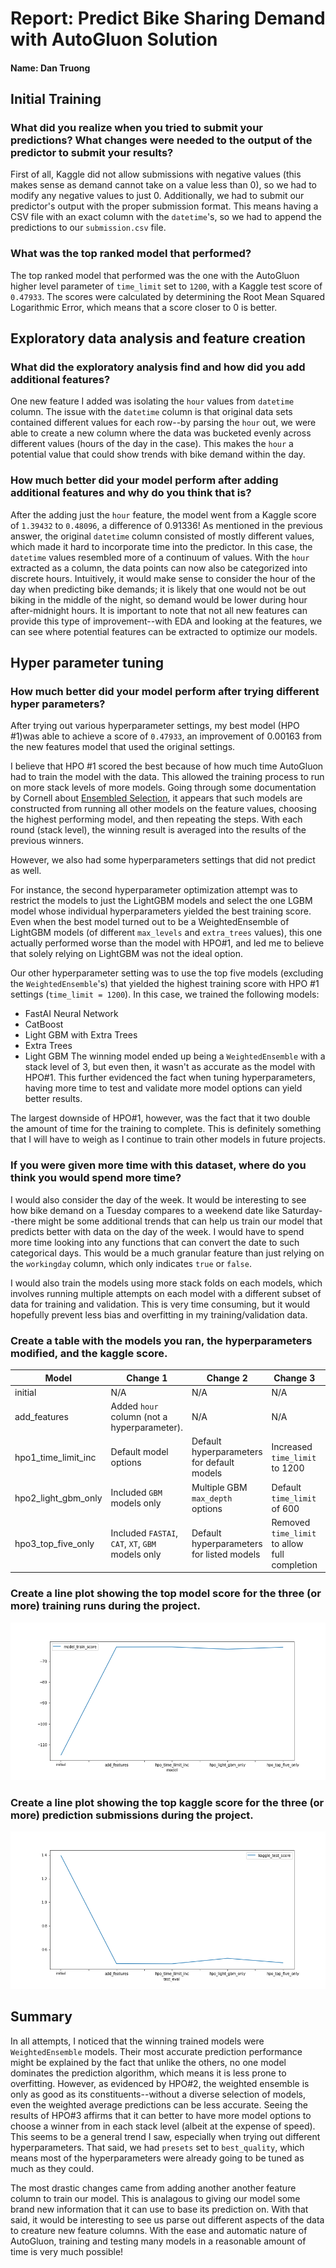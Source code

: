 # Report: Predict Bike Sharing Demand with AutoGluon Solution
#### Name: Dan Truong

## Initial Training
### What did you realize when you tried to submit your predictions? What changes were needed to the output of the predictor to submit your results?
First of all, Kaggle did not allow submissions with negative values (this makes sense as demand cannot take on a value less than 0), so we had to modify any negative values to just 0. Additionally, we had to submit our predictor's output with the proper submission format. This means having a CSV file with an exact column with the `datetime`'s, so we had to append the predictions to our `submission.csv` file.

### What was the top ranked model that performed?
The top ranked model that performed was the one with the AutoGluon higher level parameter of `time_limit` set to `1200`, with a Kaggle test score of `0.47933`.
The scores were calculated by determining the Root Mean Squared Logarithmic Error, which means that a score closer to 0 is better.

## Exploratory data analysis and feature creation
### What did the exploratory analysis find and how did you add additional features?
One new feature I added was isolating the `hour` values from `datetime` column. The issue with the `datetime` column is that original data sets contained different values for each row--by parsing the `hour` out, we were able to create a new column where the data was bucketed evenly across different values (hours of the day in the case). This makes the `hour` a potential value that could show trends with bike demand within the day.

### How much better did your model perform after adding additional features and why do you think that is?
After the adding just the `hour` feature, the model went from a Kaggle score of `1.39432` to `0.48096`, a difference of 0.91336! As mentioned in the previous answer, the original `datetime` column consisted of mostly different values, which made it hard to incorporate time into the predictor. In this case, the `datetime` values resembled more of a continuum of values. With the `hour` extracted as a column, the data points can now also be categorized into discrete hours. Intuitively, it would make sense to consider the hour of the day when predicting bike demands; it is likely that one would not be out biking in the middle of the night, so demand would be lower during hour after-midnight hours. It is important to note that not all new features can provide this type of improvement--with EDA and looking at the features, we can see where potential features can be extracted to optimize our models.

## Hyper parameter tuning
### How much better did your model perform after trying different hyper parameters?
After trying out various hyperparameter settings, my best model (HPO \#1)was able to achieve a score of `0.47933`, an improvement of 0.00163 from the new features model that used the original settings.

I believe that HPO \#1 scored the best because of how much time AutoGluon had to train the model with the data. This allowed the training process to run on more stack levels of more models. Going through some documentation by Cornell about [Ensembled Selection](https://www.cs.cornell.edu/~alexn/papers/shotgun.icml04.revised.rev2.pdf), it appears that such models are constructed from running all other models on the feature values, choosing the highest performing model, and then repeating the steps. With each round (stack level), the winning result is averaged into the results of the previous winners.

However, we also had some hyperparameters settings that did not predict as well.

For instance, the second hyperparameter optimization attempt was to restrict the models to just the LightGBM models and select the one LGBM model whose individual hyperparameters yielded the best training score. Even when the best model turned out to be a WeightedEnsemble of LightGBM models (of different `max_levels` and `extra_trees` values), this one actually performed worse than the model with HPO\#1, and led me to believe that solely relying on LightGBM was not the ideal option.

Our other hyperparameter setting was to use the top five models (excluding the `WeightedEnsemble`'s) that yielded the highest training score with HPO \#1 settings (`time_limit = 1200`). In this case, we trained the following models:
* FastAI Neural Network
* CatBoost
* Light GBM with Extra Trees
* Extra Trees
* Light GBM
The winning model ended up being a `WeightedEnsemble` with a stack level of 3, but even then, it wasn't as accurate as the model with HPO\#1. This further evidenced the fact when tuning hyperparameters, having more time to test and validate more model options can yield better results.

The largest downside of HPO\#1, however, was the fact that it two double the amount of time for the training to complete. This is definitely something that I will have to weigh as I continue to train other models in future projects.


### If you were given more time with this dataset, where do you think you would spend more time?
I would also consider the day of the week. It would be interesting to see how bike demand on a Tuesday compares to a weekend date like Saturday--there might be some additional trends that can help us train our model that predicts better with data on the day of the week. I would have to spend more time looking into any functions that can convert the date to such categorical days. This would be a much granular feature than just relying on the `workingday` column, which only indicates `true` or `false`.

I would also train the models using more stack folds on each models, which involves running multiple attempts on each model with a different subset of data for training and validation. This is very time consuming, but it would hopefully prevent less bias and overfitting in my training/validation data.

### Create a table with the models you ran, the hyperparameters modified, and the kaggle score.
|Model|Change 1|Change 2|Change 3|Score|
|--|--|--|--|--|
|initial|N/A|N/A|N/A|1.39432|
|add_features|Added `hour` column (not a hyperparameter).|N/A|N/A|0.48096|
|hpo1_time_limit_inc|Default model options|Default hyperparameters for default models|Increased `time_limit` to 1200|0.47933|
|hpo2_light_gbm_only|Included `GBM` models only|Multiple GBM `max_depth` options|Default `time_limit` of 600|0.52567|
|hpo3_top_five_only|Included `FASTAI`, `CAT`, `XT`, `GBM` models only|Default hyperparameters for listed models|Removed `time_limit` to allow full completion|0.48817|

### Create a line plot showing the top model score for the three (or more) training runs during the project.

![model_train_score.png](img/model_train_score.png)

### Create a line plot showing the top kaggle score for the three (or more) prediction submissions during the project.

![model_test_score.png](img/model_test_score.png)

## Summary
In all attempts, I noticed that the winning trained models were `WeightedEnsemble` models. Their most accurate prediction performance might be explained by the fact that unlike the others, no one model dominates the prediction algorithm, which means it is less prone to overfitting. However, as evidenced by HPO\#2, the weighted ensemble is only as good as its constituents--without a diverse selection of models, even the weighted average predictions can be less accurate. Seeing the results of HPO\#3 affirms that it can better to have more model options to choose a winner from in each stack level (albeit at the expense of speed). This seems to be a general trend I saw, especially when trying out different hyperparameters. That said, we had `presets` set to `best_quality`, which means most of the hyperparameters were already going to be tuned as much as they could.

The most drastic changes came from adding another another feature column to train our model. This is analagous to giving our model some brand new information that it can use to base its prediction on. With that said, it would be interesting to see us parse out different aspects of the data to creature new feature columns. With the ease and automatic nature of AutoGluon, training and testing many models in a reasonable amount of time is very much possible!
